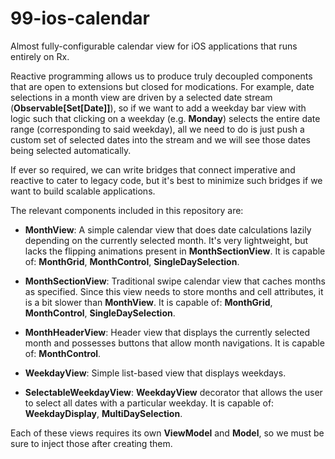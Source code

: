 # 99-ios-calendar

Almost fully-configurable calendar view for iOS applications that runs entirely on Rx. 

Reactive programming allows us to produce truly decoupled components that are open to extensions but closed for modications. For example, date selections in a month view are driven by a selected date stream (**Observable[Set[Date]]**), so if we want to add a weekday bar view with logic such that clicking on a weekday (e.g. **Monday**) selects the entire date range (corresponding to said weekday), all we need to do is just push a custom set of selected dates into the stream and we will see those dates being selected automatically.

If ever so required, we can write bridges that connect imperative and reactive to cater to legacy code, but it's best to minimize such bridges if we want to build scalable applications.

The relevant components included in this repository are:

- **MonthView**: A simple calendar view that does date calculations lazily depending on the currently selected month. It's very lightweight, but lacks the flipping animations present in **MonthSectionView**. It is capable of: **MonthGrid**, **MonthControl**, **SingleDaySelection**.

- **MonthSectionView**: Traditional swipe calendar view that caches months as specified. Since this view needs to store months and cell attributes, it is a bit slower than **MonthView**. It is capable of: **MonthGrid**, **MonthControl**, **SingleDaySelection**.

- **MonthHeaderView**: Header view that displays the currently selected month and possesses buttons that allow month navigations. It is capable of: **MonthControl**.

- **WeekdayView**: Simple list-based view that displays weekdays.

- **SelectableWeekdayView**: **WeekdayView** decorator that allows the user to select all dates with a particular weekday. It is capable of: **WeekdayDisplay**, **MultiDaySelection**. 

Each of these views requires its own **ViewModel** and **Model**, so we must be sure to inject those after creating them.
